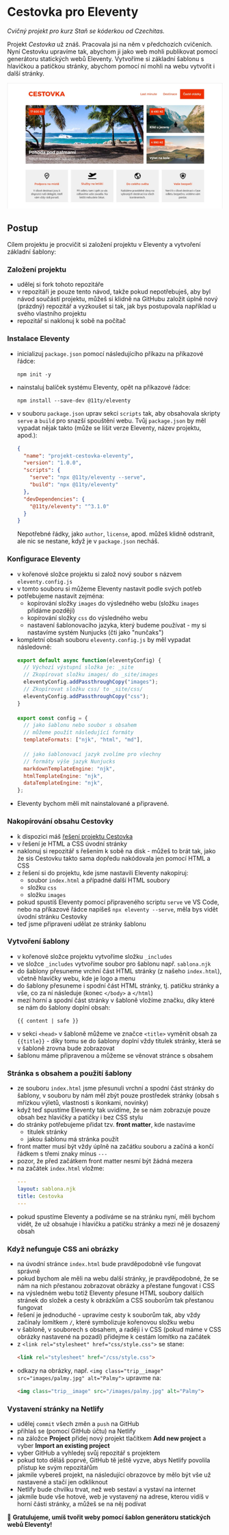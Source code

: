 # Cestovka pro Eleventy

*Cvičný projekt pro kurz Staň se kóderkou od Czechitas.*

Projekt *Cestovka* už znáš. Pracovala jsi na něm v předchozích cvičeních. Nyní Cestovku upravíme tak, abychom ji jako web mohli publikovat pomocí generátoru statických webů Eleventy. Vytvoříme si základní šablonu s hlavičkou a patičkou stránky, abychom pomocí ní mohli na webu vytvořit i další stránky.

![Ukázka výsledku](ukazka-vysledku.jpg)

## Postup

Cílem projektu je procvičit si založení projektu v Eleventy a vytvoření základní šablony:

### Založení projektu

- udělej si fork tohoto repozitáře
- v repozitáři je pouze tento návod, takže pokud nepotřebuješ, aby byl návod součástí projektu, můžeš si klidně na GitHubu založit úplně nový (prázdný) repozitář a vyzkoušet si tak, jak bys postupovala například u svého vlastního projektu
- repozitář si naklonuj k sobě na počítač

### Instalace Eleventy

- inicializuj `package.json` pomocí následujícího příkazu na příkazové řádce:
  ```shell
  npm init -y
  ```
- nainstaluj balíček systému Eleventy, opět na příkazové řádce:
  ```shell
  npm install --save-dev @11ty/eleventy
  ```
- v souboru `package.json` uprav sekci `scripts` tak, aby obsahovala skripty `serve` a `build` pro snazší spouštění webu. Tvůj `package.json` by měl vypadat nějak takto (může se lišit verze Eleventy, název projektu, apod.):
  ```json
  {
    "name": "projekt-cestovka-eleventy",
    "version": "1.0.0",
    "scripts": {
      "serve": "npx @11ty/eleventy --serve",
      "build": "npx @11ty/eleventy"
    },
    "devDependencies": {
      "@11ty/eleventy": "^3.1.0"
    }
  }
  ```
  Nepotřebné řádky, jako `author`, `license`, apod. můžeš klidně odstranit, ale nic se nestane, když je v `package.json` necháš.

### Konfigurace Eleventy

- v kořenové složce projektu si založ nový soubor s názvem `eleventy.config.js`
- v tomto souboru si můžeme Eleventy nastavit podle svých potřeb
- potřebujeme nastavit zejména:
  - kopírování složky `images` do výsledného webu (složku `images` přidáme později)
  - kopírování složky `css` do výsledného webu
  - nastavení šablonovacího jazyka, který budeme používat - my si nastavíme systém Nunjucks (čti jako "nunčaks")
- kompletní obsah souboru `eleventy.config.js` by měl vypadat následovně:
  ```js
  export default async function(eleventyConfig) {
    // Výchozí výstupní složka je: _site
    // Zkopírovat složku images/ do _site/images
    eleventyConfig.addPassthroughCopy("images");
    // Zkopírovat složku css/ to _site/css/
    eleventyConfig.addPassthroughCopy("css");
  }

  export const config = {
    // jako šablonu nebo soubor s obsahem
    // můžeme použít následující formáty
    templateFormats: ["njk", "html", "md"],

    // jako šablonovací jazyk zvolíme pro všechny
    // formáty výše jazyk Nunjucks
    markdownTemplateEngine: "njk",
    htmlTemplateEngine: "njk",
    dataTemplateEngine: "njk",
  };
  ```
- Eleventy bychom měli mít nainstalované a připravené.

### Nakopírování obsahu Cestovky

- k dispozici máš [řešení projektu Cestovka](https://github.com/Czechitas-Koderka-podklady/reseni-projekt-cestovka)
- v řešení je HTML a CSS úvodní stránky
- naklonuj si repozitář s řešením k sobě na disk - můžeš to brát tak, jako že sis Cestovku takto sama dopředu nakódovala jen pomocí HTML a CSS
- z řešení si do projektu, kde jsme nastavili Eleventy nakopíruj:
  - soubor `index.html` a případné další HTML soubory
  - složku `css`
  - složku `images`
- pokud spustíš Eleventy pomocí připraveného scriptu `serve` ve VS Code, nebo na příkazové řádce napíšeš `npx eleventy --serve`, měla bys vidět úvodní stránku Cestovky
- teď jsme připraveni udělat ze stránky šablonu

### Vytvoření šablony

- v kořenové složce projektu vytvoříme složku `_includes`
- ve složce `_includes` vytvoříme soubor pro šablonu např. `sablona.njk`
- do šablony přesuneme vrchní část HTML stránky (z našeho `index.html`), včetně hlavičky webu, kde je logo a menu
- do šablony přesuneme i spodní část HTML stránky, tj. patičku stránky a vše, co za ní následuje (konec `</body>` a `</html`)
- mezí horní a spodní část stránky v šabloně vložíme značku, díky které se nám do šablony doplní obsah:
  ```njk
  {{ content | safe }}
  ```
- v sekci `<head>` v šabloně můžeme ve značce `<title>` vyměnit obsah za `{{title}}` - díky tomu se do šablony doplní vždy titulek stránky, která se v šabloně zrovna bude zobrazovat
- šablonu máme připravenou a můžeme se věnovat stránce s obsahem

### Stránka s obsahem a použití šablony

- ze souboru `index.html` jsme přesunuli vrchní a spodní část stránky do šablony, v souboru by nám měl zbýt pouze prostředek stránky (obsah s mřízkou výletů, vlastnosti s ikonkami, novinky)
- když teď spustíme Eleventy tak uvidíme, že se nám zobrazuje pouze obsah bez hlavičky a patičky i bez CSS stylu
- do stránky potřebujeme přidat tzv. **front matter**, kde nastavíme
  - titulek stránky
  - jakou šablonu má stránka použít
- front matter musí být vždy úplně na začátku souboru a začíná a končí řádkem s třemi znaky mínus `---`
- pozor, že před začátkem front matter nesmí být žádná mezera
- na začátek `index.html` vložme:
  ```yaml
  ---
  layout: sablona.njk
  title: Cestovka
  ---
  ```
- pokud spustíme Eleventy a podíváme se na stránku nyní, měli bychom vidět, že už obsahuje i hlavičku a patičku stránky a mezi ně je dosazený obsah

### Když nefunguje CSS ani obrázky

- na úvodní stránce `index.html` bude pravděpodobně vše fungovat správně
- pokud bychom ale měli na webu další stránky, je pravděpodobné, že se nám na nich přestanou zobrazovat obrázky a přestane fungovat i CSS
- na výsledném webu totiž Eleventy přesune HTML soubory dalších stránek do složek a cesty k obrázkům a CSS souborům tak přestanou fungovat
- řešení je jednoduché - upravíme cesty k souborům tak, aby vždy začínaly lomítkem `/`, které symbolizuje kořenovou složku webu
- v šabloně, v souborech s obsahem, a raději i v CSS (pokud máme v CSS obrázky nastavené na pozadí) přidejme k cestám lomítko na začátek
- z `<link rel="stylesheet" href="css/style.css">` se stane:
  ```html
  <link rel="stylesheet" href="/css/style.css">
  ```
- odkazy na obrázky, např. `<img class="trip__image" src="images/palmy.jpg" alt="Palmy">` upravme na:
  ```html
  <img class="trip__image" src="/images/palmy.jpg" alt="Palmy">
  ```

### Vystavení stránky na Netlify

- udělej `commit` všech změn a `push` na GitHub
- přihlaš se (pomocí GitHub účtu) na Netlify
- na záložce **Project** přidej nový projekt tlačítkem **Add new project** a vyber **Import an existing project**
- vyber GitHub a vyhledej svůj repozitář s projektem
- pokud toto děláš poprvé, GitHub tě ještě vyzve, abys Netlify povolila přístup ke svým repozitářům
- jakmile vybereš projekt, na následující obrazovce by mělo být vše už nastavené a stačí jen odkliknout
- Netlify bude chvilku trvat, než web sestaví a vystaví na internet
- jakmile bude vše hotové, web je vystavený na adrese, kterou vidíš v horní části stránky, a můžeš se na něj podívat

🎉 **Gratulujeme, umíš tvořit weby pomocí šablon generátoru statických webů Eleventy!**
